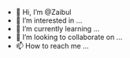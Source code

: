 - 👋 Hi, I’m @Zaibul
- 👀 I’m interested in ...
- 🌱 I’m currently learning ...
- 💞️ I’m looking to collaborate on ...
- 📫 How to reach me ...

<!---
Zaibul/Zaibul is a ✨ special ✨ repository because its `README.md` (this file) appears on your GitHub profile.
You can click the Preview link to take a look at your changes.
--->

